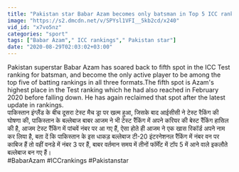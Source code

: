```yaml
---
title: "Pakistan star Babar Azam becomes only batsman in Top 5 ICC rankings of all formats Oneindia Sports"
image: "https://s2.dmcdn.net/v/SPYsl1VFI__5kb2cd/x240"
vid_id: "x7vo5nz"
categories: "sport"
tags: ["Babar Azam"," ICC rankings"," Pakistan star"]
date: "2020-08-29T02:03:02+03:00"
---
```

Pakistan superstar Babar Azam has soared back to fifth spot in the ICC Test ranking for batsman, and become the only active player to be among the top five of batting rankings in all three formats.The fifth spot is Azam's highest place in the Test ranking which he had also reached in February 2020 before falling down. He has again reclaimed that spot after the latest update in rankings.  <br>पाकिस्तान इंग्लैंड के बीच दूसरा टेस्ट मैच ड्रा पर खत्म हुआ, जिसके बाद आईसीसी ने टेस्ट रैकिंग की घोषणा की, पाकिस्तान के बल्लेबाज बाबर आजम ने भी टेस्ट रैंकिंग में अपने करियर की बेस्ट रैंकिंग हासिल की है, आजम टेस्ट रैंकिंग में पांचवें नंबर पर आ गए हैं, ऐसा होते ही आजम ने एक खास रिकॉर्ड अपने नाम कर लिया है,  बता दें कि पाकिस्तान के इस धाकड़ बल्लेबाज टी-20 इंटरनेशनल रैंकिंग में नंबर वन पर काबिज हैं तो वहीं वनडे में नंबर 3 पर हैं,  बाबर  वर्तमान समय में तीनों फॉर्मेंट में टॉप 5 में आने वाले इकलौते बल्लेबाज बन गए हैं।   <br>#BabarAzam #ICCrankings #Pakistanstar
